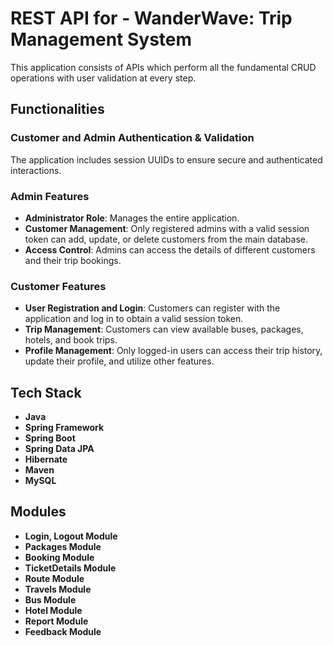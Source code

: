 # REST API for - WanderWave: Trip Management System

This application consists of APIs which perform all the fundamental CRUD operations with user validation at every step.

## Functionalities

### Customer and Admin Authentication & Validation

The application includes session UUIDs to ensure secure and authenticated interactions.

### Admin Features

- **Administrator Role**: Manages the entire application.
- **Customer Management**: Only registered admins with a valid session token can add, update, or delete customers from the main database.
- **Access Control**: Admins can access the details of different customers and their trip bookings.

### Customer Features

- **User Registration and Login**: Customers can register with the application and log in to obtain a valid session token.
- **Trip Management**: Customers can view available buses, packages, hotels, and book trips.
- **Profile Management**: Only logged-in users can access their trip history, update their profile, and utilize other features.

## Tech Stack

- **Java**
- **Spring Framework**
- **Spring Boot**
- **Spring Data JPA**
- **Hibernate**
- **Maven**
- **MySQL**

## Modules

- **Login, Logout Module**
- **Packages Module**
- **Booking Module**
- **TicketDetails Module**
- **Route Module**
- **Travels Module**
- **Bus Module**
- **Hotel Module**
- **Report Module**
- **Feedback Module**
